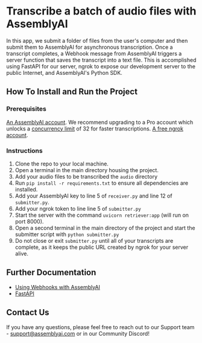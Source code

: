 # Transcribe a batch of audio files with AssemblyAI
In this app, we submit a folder of files from the user's computer and then submit them to AssemblyAI for asynchronous transcription. Once a transcript completes, a Webhook message from AssemblyAI triggers a server function that saves the transcript into a text file. This is accomplished using FastAPI for our server, ngrok to expose our development server to the public Internet, and AssemblyAI's Python SDK.

## How To Install and Run the Project

### Prerequisites
[An AssemblyAI account](https://www.assemblyai.com/dashboard/signup). We recommend upgrading to a Pro account which unlocks a [concurrency limit](https://www.assemblyai.com/docs/concepts/concurrency-limit) of 32 for faster transcriptions.
[A free ngrok account](https://dashboard.ngrok.com/signup).

### Instructions

1.  Clone the repo to your local machine.
2.  Open a terminal in the main directory housing the project.
3.  Add your audio files to be transcribed the `audio` directory
4.  Run  `pip install -r requirements.txt`  to ensure all dependencies are installed.
5.  Add your AssemblyAI key to line 5 of  `receiver.py` and line 12 of `submitter.py`.
6.  Add your ngrok token to line line 5 of `submitter.py`
7.  Start the server with the command  `uvicorn retriever:app`  (will run on port 8000).
8.  Open a second terminal in the main directory of the project and start the submitter script with  `python submitter.py` 
9. Do not close or exit `submitter.py` until all of your transcripts are complete, as it keeps the public URL created by ngrok for your server alive.

## Further Documentation

- [Using Webhooks with AssemblyAI](https://www.assemblyai.com/docs/concepts/webhooks)
- [FastAPI](https://fastapi.tiangolo.com/)

## Contact Us

If you have any questions, please feel free to reach out to our Support team -  [support@assemblyai.com](mailto:support@assemblyai.com) or in our Community Discord!
